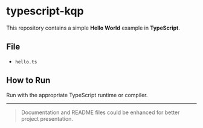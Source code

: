 # typescript-kqp

This repository contains a simple **Hello World** example in **TypeScript**.

## File
- `hello.ts`

## How to Run
Run with the appropriate TypeScript runtime or compiler.

---

> Documentation and README files could be enhanced for better project presentation.
